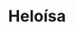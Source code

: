 ---
title: Heloísa
artigo: a
picture: /images/h/Heloisa.jpg
background: /images/fundos/compose.jpg
style: style-vermelho2
description: Significado do nome Heloísa
full-description: Heloísa é um dos nomes clássicos mais bonitos, tanto por sua grafia, quanto na sua sonoridade.  A sua origem é francesa e alemã e tem alguns significados  como   "combatente gloriosa", "guerreira famosa", "famosa na guerra" e "saudável".  As pessoas que se chamam Heloísa costumam  ser destemidas, prestativas e independentes. Gostou?!
---